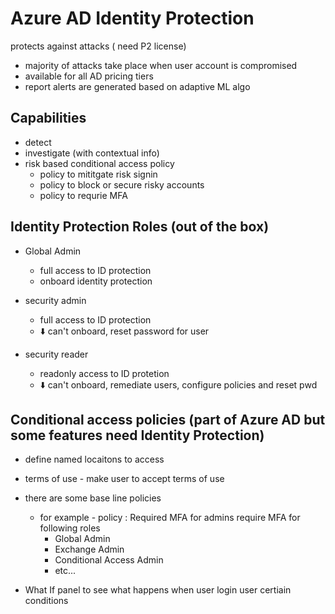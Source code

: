 # Azure AD Identity Protection

protects against attacks ( need P2 license)

* majority of attacks take place when user account is compromised
* available for all AD pricing tiers
* report alerts are generated based on adaptive ML algo


## Capabilities
* detect
* investigate (with contextual info)
* risk based conditional access policy
    * policy to mititgate risk signin
    * policy to block or secure risky accounts
    * policy to requrie MFA


## Identity Protection Roles (out of the box)

* Global Admin
    * full access to ID protection
    * onboard identity protection

* security admin
    * full access to ID protection
    * ⬇️ can't onboard, reset password for user

* security reader
    * readonly access to ID protetion
    * ⬇️ can't onboard, remediate users, configure policies and reset pwd

## Conditional access policies (part of Azure AD but some features need Identity Protection)

* define named locaitons to access
* terms of use - make user to accept terms of use

* there are some base line policies
    * for example - policy : Required MFA for admins require MFA for following roles
        * Global Admin
        * Exchange Admin
        * Conditional Access Admin
        * etc...

* What If panel to see what happens when user login user certiain conditions